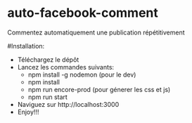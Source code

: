 # auto-facebook-comment
Commentez automatiquement une publication répétitivement

#Installation:
- Téléchargez le dépôt 
- Lancez les commandes suivants:
  * npm install -g nodemon (pour le dev)
  * npm install
  * npm run encore-prod (pour génerer les css et js)
  * npm run start
- Naviguez sur http://localhost:3000
- Enjoy!!!
